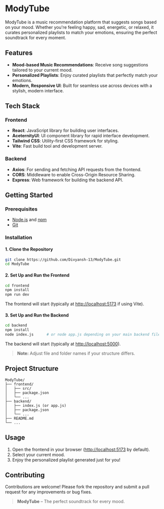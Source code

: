 # ModyTube

ModyTube is a music recommendation platform that suggests songs based on your mood. Whether you're feeling happy, sad, energetic, or relaxed, it curates personalized playlists to match your emotions, ensuring the perfect soundtrack for every moment.

## Features

- **Mood-based Music Recommendations**: Receive song suggestions tailored to your current mood.
- **Personalized Playlists**: Enjoy curated playlists that perfectly match your emotions.
- **Modern, Responsive UI**: Built for seamless use across devices with a stylish, modern interface.

## Tech Stack

### Frontend
- **React**: JavaScript library for building user interfaces.
- **AceternityUI**: UI component library for rapid interface development.
- **Tailwind CSS**: Utility-first CSS framework for styling.
- **Vite**: Fast build tool and development server.

### Backend
- **Axios**: For sending and fetching API requests from the frontend.
- **CORS**: Middleware to enable Cross-Origin Resource Sharing.
- **Express**: Web framework for building the backend API.

## Getting Started

### Prerequisites

- [Node.js](https://nodejs.org/) and [npm](https://www.npmjs.com/)
- [Git](https://git-scm.com/)

### Installation

#### 1. Clone the Repository

```bash
git clone https://github.com/Divyansh-13/ModyTube.git
cd ModyTube
```

#### 2. Set Up and Run the Frontend

```bash
cd frontend
npm install
npm run dev
```
The frontend will start (typically at [http://localhost:5173](http://localhost:5173) if using Vite).

#### 3. Set Up and Run the Backend

```bash
cd backend
npm install
node index.js      # or node app.js depending on your main backend file
```
The backend will start (typically at [http://localhost:5000](http://localhost:5000)).

> **Note:** Adjust file and folder names if your structure differs.

## Project Structure

```
ModyTube/
├── frontend/
│   ├── src/
│   ├── package.json
│   └── ...
├── backend/
│   ├── index.js (or app.js)
│   ├── package.json
│   └── ...
├── README.md
└── ...
```

## Usage

1. Open the frontend in your browser ([http://localhost:5173](http://localhost:5173) by default).
2. Select your current mood.
3. Enjoy the personalized playlist generated just for you!

## Contributing

Contributions are welcome! Please fork the repository and submit a pull request for any improvements or bug fixes.


> **ModyTube** – The perfect soundtrack for every mood.
